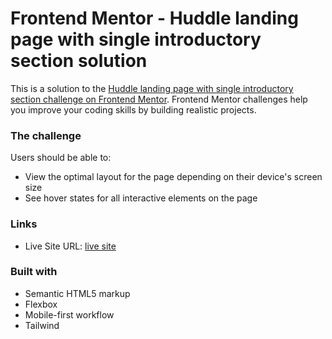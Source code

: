# Frontend Mentor - Huddle landing page with single introductory section solution

This is a solution to the [Huddle landing page with single introductory section challenge on Frontend Mentor](https://www.frontendmentor.io/challenges/huddle-landing-page-with-a-single-introductory-section-B_2Wvxgi0). Frontend Mentor challenges help you improve your coding skills by building realistic projects. 

### The challenge

Users should be able to:

- View the optimal layout for the page depending on their device's screen size
- See hover states for all interactive elements on the page


### Links
- Live Site URL: [live site](https://accedie-xcd.github.io/frontend-mentor-huddle-landing-page/)

### Built with

- Semantic HTML5 markup
- Flexbox
- Mobile-first workflow
- Tailwind
